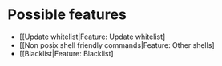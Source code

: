 # Possible features

* [[Update whitelist|Feature: Update whitelist]
* [[Non posix shell friendly commands|Feature: Other shells]
* [[Blacklist|Feature: Blacklist]